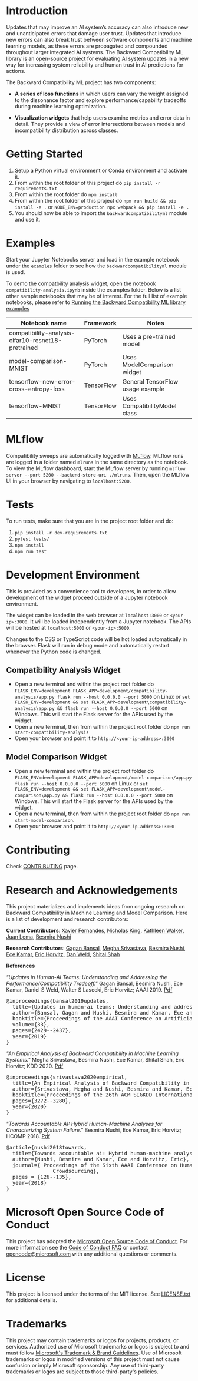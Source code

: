 # Introduction

Updates that may improve an AI system’s accuracy can also introduce new
and unanticipated errors that damage user trust. Updates that introduce
new errors can also break trust between software components and machine
learning models, as these errors are propagated and compounded
throughout larger integrated AI systems. The Backward Compatibility ML
library is an open-source project for evaluating AI system updates in a
new way for increasing system reliability and human trust in AI
predictions for actions.

The Backward Compatibility ML project has two components:

- **A series of loss functions** in which users can vary the weight
  assigned to the dissonance factor and explore performance/capability
  tradeoffs during machine learning optimization.

- **Visualization widgets** that help users examine metrics and error
  data in detail. They provide a view of error intersections between
  models and incompatibility distribution across classes.

# Getting Started

1. Setup a Python virtual environment or Conda environment and activate it.
2. From within the root folder of this project do `pip install -r requirements.txt`
3. From within the root folder do `npm install`
4. From within the root folder of this project do `npm run build && pip install -e .` or `NODE_ENV=production npx webpack && pip install -e .`
5. You should now be able to import the `backwardcompatibilityml` module and use it.

# Examples

Start your Jupyter Notebooks server and load in the example notebook under the `examples` folder
to see how the `backwardcompatibilityml` module is used.

To demo the compatbility analysis widget, open the notebook `compatibility-analysis.ipynb` inside the examples folder. Below is a list other sample notebooks that may be of interest. For the full list of example notebooks, please refer to [Running the Backward Compatibility ML library examples](https://backwardcompatibilityml.readthedocs.io/en/latest/backwardcompatibilityml/topics/getting_started.html#running-the-backward-compatibility-ml-library-examples)

| Notebook name                                      | Framework  | Notes                            |
|----------------------------------------------------|------------|----------------------------------|
| compatibility-analysis-cifar10-resnet18-pretrained | PyTorch    | Uses a pre-trained model         |
| model-comparison-MNIST                             | PyTorch    | Uses ModelComparison widget      |
| tensorflow-new-error-cross-entropy-loss            | TensorFlow | General TensorFlow usage example |
| tensorflow-MNIST                                   | TensorFlow | Uses CompatibilityModel class    |

# MLflow
Compatibility sweeps are automatically logged with [MLflow](https://mlflow.org/). MLflow runs are logged in a folder named `mlruns` in the same directory as the notebook.
To view the MLflow dashboard, start the MLflow server by running `mlflow server --port 5200 --backend-store-uri ./mlruns`. Then, open the MLflow UI
in your browser by navigating to `localhost:5200`.

# Tests

To run tests, make sure that you are in the project root folder and do:

1. `pip install -r dev-requirements.txt`
2. `pytest tests/`
3. `npm install`
4. `npm run test`

# Development Environment

This is provided as a convenience tool to developers, in order to allow development of the widget proceed outside of a Jupyter notebook environment.

The widget can be loaded in the web browser at `localhost:3000` or `<your-ip>:3000`. It will be loaded independently from a Jupyter notebook. The APIs will be hosted at `localhost:5000` or `<your-ip>:5000`.

Changes to the CSS or TypeScript code will be hot loaded automatically in the browser. Flask will run in debug mode and automatically restart whenever the Python code is changed.

## Compatibility Analysis Widget

- Open a new terminal and within the project root folder do `FLASK_ENV=development FLASK_APP=development/compatibility-analysis/app.py flask run --host 0.0.0.0 --port 5000` on Linux or `set FLASK_ENV=development && set FLASK_APP=development\compatibility-analysis\app.py && flask run --host 0.0.0.0 --port 5000` on Windows. This will start the Flask server for the APIs used by the widget.
- Open a new terminal, then from within the project root folder do `npm run start-compatibility-analysis`
- Open your browser and point it to `http://<your-ip-address>:3000`

## Model Comparison Widget

- Open a new terminal and within the project root folder do `FLASK_ENV=development FLASK_APP=development/model-comparison/app.py flask run --host 0.0.0.0 --port 5000` on Linux or `set FLASK_ENV=development && set FLASK_APP=development\model-comparison\app.py && flask run --host 0.0.0.0 --port 5000` on Windows. This will start the Flask server for the APIs used by the widget.
- Open a new terminal, then from within the project root folder do `npm run start-model-comparison`.
- Open your browser and point it to `http://<your-ip-address>:3000`


# Contributing

Check [CONTRIBUTING](CONTRIBUTING.md) page.

# Research and Acknowledgements 
This project materializes and implements ideas from ongoing research on Backward Compatibility in Machine Learning and Model Comparison. Here is a list of development and research contributors:

**Current Contributors**: [Xavier Fernandes](https://www.linkedin.com/in/praphat-xavier-fernandes-86574814/), [Nicholas King](https://www.nickbking.com/), [Kathleen Walker](https://www.linkedin.com/in/kathleenedits/), [Juan Lema](http://juanlema.com), [Besmira Nushi](https://besmiranushi.com/)

**Research Contributors**: [Gagan Bansal](https://homes.cs.washington.edu/~bansalg/), [Megha Srivastava](https://web.stanford.edu/~meghas/), [Besmira Nushi](https://besmiranushi.com/
), [Ece Kamar](https://www.ecekamar.com/), [Eric Horvitz](http://www.erichorvitz.com/), [Dan Weld](https://www.cs.washington.edu/people/faculty/weld), [Shital Shah](https://shitalshah.com/)

**References**

_"Updates in Human-AI Teams: Understanding and Addressing the Performance/Compatibility Tradeoff."_ Gagan Bansal, Besmira Nushi, Ece Kamar, Daniel S Weld, Walter S Lasecki, Eric Horvitz; AAAI 2019. [Pdf](https://www.microsoft.com/en-us/research/publication/updates-in-human-ai-teams-understanding-and-addressing-the-performance-compatibility-tradeoff/)

<pre>
@inproceedings{bansal2019updates,
  title={Updates in human-ai teams: Understanding and addressing the performance/compatibility tradeoff},
  author={Bansal, Gagan and Nushi, Besmira and Kamar, Ece and Weld, Daniel S and Lasecki, Walter S and Horvitz, Eric},
  booktitle={Proceedings of the AAAI Conference on Artificial Intelligence},
  volume={33},
  pages={2429--2437},
  year={2019}
}
</pre>

_"An Empirical Analysis of Backward Compatibility in Machine Learning Systems."_ Megha Srivastava, Besmira Nushi, Ece Kamar, Shital Shah, Eric Horvitz; KDD 2020. [Pdf](https://www.microsoft.com/en-us/research/publication/an-empirical-analysis-of-backward-compatibility-in-machine-learning-systems/)

<pre>
@inproceedings{srivastava2020empirical,
  title={An Empirical Analysis of Backward Compatibility in Machine Learning Systems},
  author={Srivastava, Megha and Nushi, Besmira and Kamar, Ece and Shah, Shital and Horvitz, Eric},
  booktitle={Proceedings of the 26th ACM SIGKDD International Conference on Knowledge Discovery \& Data Mining},
  pages={3272--3280},
  year={2020}
}
</pre>

_"Towards Accountable AI: Hybrid Human-Machine Analyses for Characterizing System Failure."_ Besmira Nushi, Ece Kamar, Eric Horvitz; HCOMP 2018. [Pdf](https://www.microsoft.com/en-us/research/publication/towards-accountable-ai-hybrid-human-machine-analyses-for-characterizing-system-failure/)

<pre>
@article{nushi2018towards,
  title={Towards accountable ai: Hybrid human-machine analyses for characterizing system failure},
  author={Nushi, Besmira and Kamar, Ece and Horvitz, Eric},
  journal={ Proceedings of the Sixth AAAI Conference on Human Computation and
               Crowdsourcing},
  pages = {126--135},
  year={2018}
}
</pre>


# Microsoft Open Source Code of Conduct

This project has adopted the [Microsoft Open Source Code of Conduct](https://opensource.microsoft.com/codeofconduct/).
For more information see the [Code of Conduct FAQ](https://opensource.microsoft.com/codeofconduct/faq/)
or contact [opencode@microsoft.com](mailto:opencode@microsoft.com) with any additional questions or comments.

# License

This project is licensed under the terms of the MIT license. See [LICENSE.txt](LICENSE.txt) for additional details.

# Trademarks

This project may contain trademarks or logos for projects, products, or services. Authorized use of Microsoft trademarks or logos is subject to and must follow [Microsoft's Trademark & Brand Guidelines](https://www.microsoft.com/en-us/legal/intellectualproperty/trademarks/usage/general). Use of Microsoft trademarks or logos in modified versions of this project must not cause confusion or imply Microsoft sponsorship. Any use of third-party trademarks or logos are subject to those third-party's policies.
